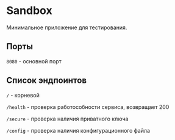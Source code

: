 # Sandbox

Минимальное приложение для тестирования.

## Порты

`8080` - основной порт

## Список эндпоинтов

`/` - корневой

`/health` - проверка работособности сервиса, возвращает 200

`/secure` - проверка наличия приватного ключа

`/config` - проверка наличия конфигурационного файла



